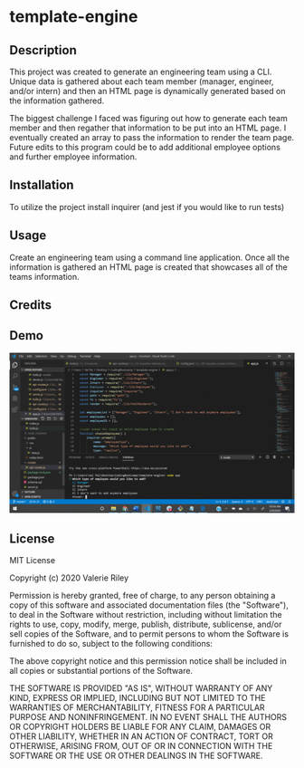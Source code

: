 # template-engine

## Description 

This project was created to generate an engineering team using a CLI. Unique data is gathered about each team member (manager, engineer, 
and/or intern) and then an HTML page is dynamically generated based on the information gathered.

The biggest challenge I faced was figuring out how to generate each team member and then regather that information to be put into an HTML page.
I eventually created an array to pass the information to render the team page.  Future edits to this program could be to add additional employee
options and further employee information.  

## Installation

To utilize the project install inquirer (and jest if you would like to run tests)

## Usage 

Create an engineering team using a command line application. Once all the information is gathered an HTML page is created that showcases
all of the teams information.

## Credits

## Demo

![Template Engine Generator Demo](demo/demo.gif)

## License

MIT License

Copyright (c) 2020 Valerie Riley

Permission is hereby granted, free of charge, to any person obtaining a copy
of this software and associated documentation files (the "Software"), to deal
in the Software without restriction, including without limitation the rights
to use, copy, modify, merge, publish, distribute, sublicense, and/or sell
copies of the Software, and to permit persons to whom the Software is
furnished to do so, subject to the following conditions:

The above copyright notice and this permission notice shall be included in all
copies or substantial portions of the Software.

THE SOFTWARE IS PROVIDED "AS IS", WITHOUT WARRANTY OF ANY KIND, EXPRESS OR
IMPLIED, INCLUDING BUT NOT LIMITED TO THE WARRANTIES OF MERCHANTABILITY,
FITNESS FOR A PARTICULAR PURPOSE AND NONINFRINGEMENT. IN NO EVENT SHALL THE
AUTHORS OR COPYRIGHT HOLDERS BE LIABLE FOR ANY CLAIM, DAMAGES OR OTHER
LIABILITY, WHETHER IN AN ACTION OF CONTRACT, TORT OR OTHERWISE, ARISING FROM,
OUT OF OR IN CONNECTION WITH THE SOFTWARE OR THE USE OR OTHER DEALINGS IN THE
SOFTWARE.

